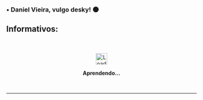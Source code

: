 ### • Daniel Vieira, vulgo desky! 🌑

## Informativos: 
<br>
<br>
<div align="center"><img height="30px" width="30px" src="http://granjasaojorge.com.br/img/loading1.gif" alt="Loading...](https://i.sstatic.net/kOnzy.gif)"></div>
<strong><p align="center"> Aprendendo... </p></strong>

<br>
<hr>


